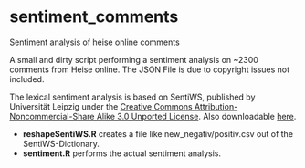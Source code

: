 # sentiment_comments
Sentiment analysis of heise online comments

A small and dirty script performing a sentiment analysis on ~2300 comments from Heise online. The JSON File is due to copyright issues not included.

The lexical sentiment analysis is based on SentiWS, published by Universität Leipzig under the [Creative Commons Attribution-Noncommercial-Share Alike 3.0 Unported License](http://creativecommons.org/licenses/by-nc-sa/3.0/). Also downloadable [here](http://wortschatz.uni-leipzig.de/de/download).

- **reshapeSentiWS.R** creates a file like new_negativ/positiv.csv out of the SentiWS-Dictionary.
- **sentiment.R** performs the actual sentiment analysis.

